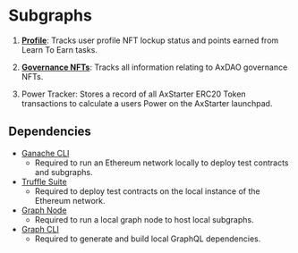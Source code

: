 # Subgraphs

1. **[Profile](https://thegraph.com/hosted-service/subgraph/avaxdao/profile-v2)**: Tracks user profile NFT lockup status and points earned from Learn To Earn tasks.

2. **[Governance NFTs](https://thegraph.com/hosted-service/subgraph/avaxdao/governance-nfts)**: Tracks all information relating to AxDAO governance NFTs.

3. Power Tracker: Stores a record of all AxStarter ERC20 Token transactions to calculate a users Power on the AxStarter launchpad.

## Dependencies

- [Ganache CLI](https://github.com/trufflesuite/ganache)
  - Required to run an Ethereum network locally to deploy test contracts and subgraphs.
- [Truffle Suite](https://github.com/trufflesuite/truffle)
  - Required to deploy test contracts on the local instance of the Ethereum network.
- [Graph Node](https://github.com/graphprotocol/graph-node)
  - Required to run a local graph node to host local subgraphs.
- [Graph CLI](https://github.com/graphprotocol/graph-cli)
  - Required to generate and build local GraphQL dependencies.
